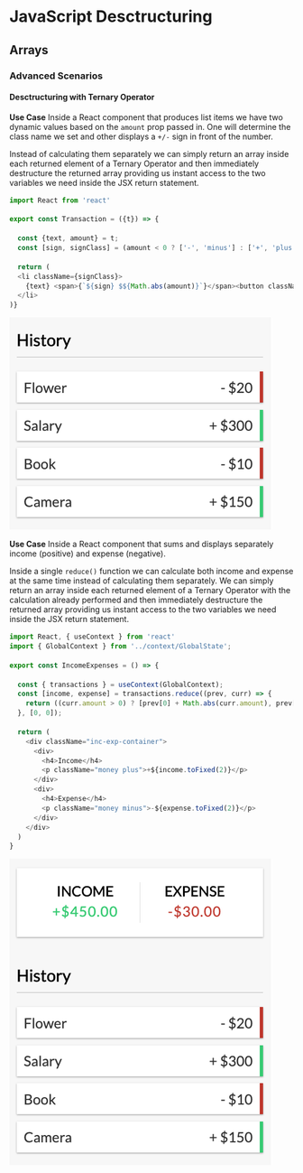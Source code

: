 # JavaScript Desctructuring

## Arrays

### Advanced Scenarios

#### Desctructuring with Ternary Operator

**Use Case**
Inside a React component that produces list items we have two dynamic values based on the ` amount ` prop passed in.  One will determine the class name we set and other displays a ` +/- ` sign in front of the number.

Instead of calculating them separately we can simply return an array inside each returned element of a Ternary Operator and then immediately destructure the returned array providing us instant access to the two variables we need inside the JSX return statement.

```javascript
import React from 'react'

export const Transaction = ({t}) => {

  const {text, amount} = t;
  const [sign, signClass] = (amount < 0 ? ['-', 'minus'] : ['+', 'plus']);

  return (
  <li className={signClass}>
    {text} <span>{`${sign} $${Math.abs(amount)}`}</span><button className="delete-btn">x</button>
  </li>
)}
```

![Dest1](./img/Dest1.png)

**Use Case**
Inside a React component that sums and displays separately income (positive) and expense (negative).

Inside a single ` reduce() ` function we can calculate both income and expense at the same time instead of calculating them separately. We can simply return an array inside each returned element of a Ternary Operator with the calculation already performed and then immediately destructure the returned array providing us instant access to the two variables we need inside the JSX return statement.

```javascript
import React, { useContext } from 'react'
import { GlobalContext } from '../context/GlobalState';

export const IncomeExpenses = () => {

  const { transactions } = useContext(GlobalContext);
  const [income, expense] = transactions.reduce((prev, curr) => {
    return ((curr.amount > 0) ? [prev[0] + Math.abs(curr.amount), prev[1]] : [prev[0], prev[1] + Math.abs(curr.amount)]);
  }, [0, 0]);

  return (
    <div className="inc-exp-container">
      <div>
        <h4>Income</h4>
        <p className="money plus">+${income.toFixed(2)}</p>
      </div>
      <div>
        <h4>Expense</h4>
        <p className="money minus">-${expense.toFixed(2)}</p>
      </div>
    </div>
  )
}
```

![Dest2](./img/Dest2.png)
